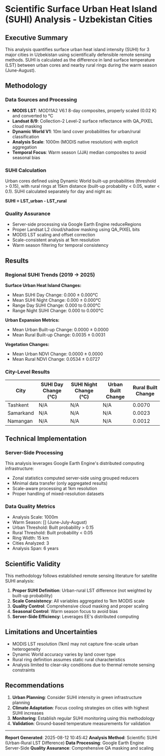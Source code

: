 
# Scientific Surface Urban Heat Island (SUHI) Analysis - Uzbekistan Cities

## Executive Summary

This analysis quantifies surface urban heat island intensity (SUHI) for 3 major cities in Uzbekistan using scientifically defensible remote sensing methods. SUHI is calculated as the difference in land surface temperature (LST) between urban cores and nearby rural rings during the warm season (June-August).

## Methodology

### Data Sources and Processing
- **MODIS LST**: MOD11A2 V6.1 8-day composites, properly scaled (0.02 K) and converted to °C
- **Landsat 8/9**: Collection-2 Level-2 surface reflectance with QA_PIXEL cloud masking
- **Dynamic World V1**: 10m land cover probabilities for urban/rural classification
- **Analysis Scale**: 1000m (MODIS native resolution) with explicit aggregation
- **Temporal Focus**: Warm season (JJA) median composites to avoid seasonal bias

### SUHI Calculation
Urban cores defined using Dynamic World built-up probabilities (threshold > 0.15), with rural rings at 15km distance (built-up probability < 0.05, water < 0.1). SUHI calculated separately for day and night as:

**SUHI = LST_urban - LST_rural**

### Quality Assurance
- Server-side processing via Google Earth Engine reduceRegions
- Proper Landsat L2 cloud/shadow masking using QA_PIXEL bits
- MODIS LST scaling and offset correction
- Scale-consistent analysis at 1km resolution
- Warm season filtering for temporal consistency

## Results

### Regional SUHI Trends (2019 → 2025)

**Surface Urban Heat Island Changes:**
- Mean SUHI Day Change: 0.000 ± 0.000°C
- Mean SUHI Night Change: 0.000 ± 0.000°C
- Range Day SUHI Change: 0.000 to 0.000°C
- Range Night SUHI Change: 0.000 to 0.000°C

**Urban Expansion Metrics:**
- Mean Urban Built-up Change: 0.0000 ± 0.0000
- Mean Rural Built-up Change: 0.0035 ± 0.0031

**Vegetation Changes:**
- Mean Urban NDVI Change: 0.0000 ± 0.0000
- Mean Rural NDVI Change: 0.0534 ± 0.0727

### City-Level Results

| City | SUHI Day Change (°C) | SUHI Night Change (°C) | Urban Built Change | Rural Built Change |
|------|---------------------|----------------------|------------------|------------------|
| Tashkent | N/A | N/A | N/A | 0.0070 |
| Samarkand | N/A | N/A | N/A | 0.0023 |
| Namangan | N/A | N/A | N/A | 0.0012 |


## Technical Implementation

### Server-Side Processing
This analysis leverages Google Earth Engine's distributed computing infrastructure:
- Zonal statistics computed server-side using grouped reducers
- Minimal data transfer (only aggregated results)
- Scale-aware processing at 1km resolution
- Proper handling of mixed-resolution datasets

### Data Quality Metrics
- Analysis Scale: 1000m
- Warm Season: [] (June-July-August)
- Urban Threshold: Built probability > 0.15
- Rural Threshold: Built probability < 0.05
- Ring Width: 15 km
- Cities Analyzed: 3
- Analysis Span: 6 years

## Scientific Validity

This methodology follows established remote sensing literature for satellite SUHI analysis:
1. **Proper SUHI Definition**: Urban-rural LST difference (not weighted by built-up probability)
2. **Scale Consistency**: All variables aggregated to 1km MODIS scale
3. **Quality Control**: Comprehensive cloud masking and proper scaling
4. **Seasonal Control**: Warm season focus to avoid bias
5. **Server-Side Efficiency**: Leverages EE's distributed computing

## Limitations and Uncertainties

- MODIS LST resolution (1km) may not capture fine-scale urban heterogeneity
- Dynamic World accuracy varies by land cover type
- Rural ring definition assumes static rural characteristics
- Analysis limited to clear-sky conditions due to thermal remote sensing constraints

## Recommendations

1. **Urban Planning**: Consider SUHI intensity in green infrastructure planning
2. **Climate Adaptation**: Focus cooling strategies on cities with highest SUHI increases
3. **Monitoring**: Establish regular SUHI monitoring using this methodology
4. **Validation**: Ground-based temperature measurements for validation

---

**Report Generated**: 2025-08-12 10:45:42
**Analysis Method**: Scientific SUHI (Urban-Rural LST Difference)
**Data Processing**: Google Earth Engine Server-Side
**Quality Assurance**: Comprehensive QA masking and scaling
